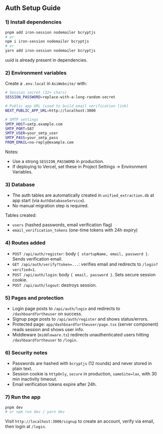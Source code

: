 ## Auth Setup Guide

### 1) Install dependencies

```bash
pnpm add iron-session nodemailer bcryptjs
# or
npm i iron-session nodemailer bcryptjs
# or
yarn add iron-session nodemailer bcryptjs
```

uuid is already present in dependencies.

### 2) Environment variables

Create a `.env.local` in `AsiWebsite/` with:

```bash
# Session secret (32+ chars)
SESSION_PASSWORD=replace-with-a-long-random-secret

# Public app URL (used to build email verification link)
NEXT_PUBLIC_APP_URL=http://localhost:3000

# SMTP settings
SMTP_HOST=smtp.example.com
SMTP_PORT=587
SMTP_USER=your_smtp_user
SMTP_PASS=your_smtp_pass
FROM_EMAIL=no-reply@example.com
```

Notes:
- Use a strong `SESSION_PASSWORD` in production.
- If deploying to Vercel, set these in Project Settings → Environment Variables.

### 3) Database

- The auth tables are automatically created in `unified_extraction.db` at app start (via `AuthDatabaseService`).
- No manual migration step is required.

Tables created:
- `users` (hashed passwords, email verification flag)
- `email_verification_tokens` (one-time tokens with 24h expiry)

### 4) Routes added

- `POST /api/auth/register`: body `{ startupName, email, password }`. Sends verification email.
- `GET /api/auth/verify?token=...`: verifies email and redirects to `/login?verified=1`.
- `POST /api/auth/login`: body `{ email, password }`. Sets secure session cookie.
- `POST /api/auth/logout`: destroys session.

### 5) Pages and protection

- Login page posts to `/api/auth/login` and redirects to `/dashboardfortheuser` on success.
- Signup page posts to `/api/auth/register` and shows status/errors.
- Protected page: `app/dashboardfortheuser/page.tsx` (server component) reads session and shows user info.
- Middleware (`middleware.ts`) redirects unauthenticated users hitting `/dashboardfortheuser` to `/login`.

### 6) Security notes

- Passwords are hashed with `bcryptjs` (12 rounds) and never stored in plain text.
- Session cookie is `httpOnly`, `secure` in production, `sameSite=lax`, with 30 min inactivity timeout.
- Email verification tokens expire after 24h.

### 7) Run the app

```bash
pnpm dev
# or npm run dev / yarn dev
```

Visit `http://localhost:3000/signup` to create an account, verify via email, then login at `/login`.



